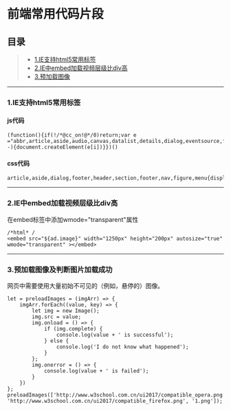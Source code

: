 ﻿# 前端常用代码片段

## 目录
>* [1.IE支持html5常用标签](#IE支持html5常用标签)
>* [2.IE中embed加载视频层级比div高](#IE中embed加载视频层级比div高)
>* [3.预加载图像](#预加载图像及判断图片加载成功或失败)
<!-- >* [2.webpack配置分析](#webpack配置分析)
>* [3.vue踩过的那些坑](#vue踩过的那些坑) -->

-----------------

### 1.IE支持html5常用标签 
<a name="IE支持html5常用标签"></a>
#### js代码

```javascript\
(function(){if(!/*@cc_on!@*/0)return;var e ="abbr,article,aside,audio,canvas,datalist,details,dialog,eventsource,figure,footer,header,hgroup,mark,menu,meter,nav,output,progress,section,time,video".split(','),i=e.length;while(i--){document.createElement(e[i])}})()
```
#### css代码

```css\
article,aside,dialog,footer,header,section,footer,nav,figure,menu{display:block}
```
--------
### 2.IE中embed加载视频层级比div高 
<a name="IE中embed加载视频层级比div高"></a>
在embed标签中添加wmode="transparent"属性

```html\
/*html* /
<embed src="${ad.image}" width="1250px" height="200px" autosize="true" wmode="transparent" ></embed> 
```
--------
### 3.预加载图像及判断图片加载成功
<a name="预加载图像及判断图片加载成功或失败"></a>

网页中需要使用大量初始不可见的（例如，悬停的）图像。

```javascript\
let = preloadImages = (imgArr) => {
    imgArr.forEach((value, key) => {
        let img = new Image();
        img.src = value;
        img.onload = () => {
            if (img.complete) {
                console.log(value + ' is successful');
            } else {
                console.log('I do not know what happened');
            }
        };
        img.onerror = () => {
            console.log(value + ' is failed');
        }
    })
};
preloadImages(['http://www.w3school.com.cn/ui2017/compatible_opera.png', 'http://www.w3school.com.cn/ui2017/compatible_firefox.png', '1.png']);
```